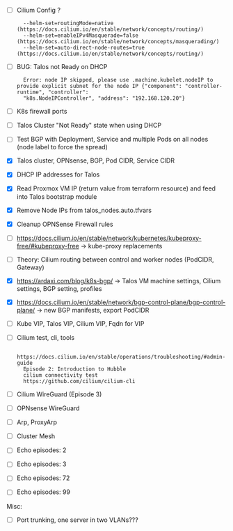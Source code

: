 - [ ] Cilium Config ?

        --helm-set=routingMode=native  (https://docs.cilium.io/en/stable/network/concepts/routing/)
        --helm-set=enableIPv4Masquerade=false  (https://docs.cilium.io/en/stable/network/concepts/masquerading/)
        --helm-set=auto-direct-node-routes=true  (https://docs.cilium.io/en/stable/network/concepts/routing/)

- [ ] BUG: Talos not Ready on DHCP
    
        Error: node IP skipped, please use .machine.kubelet.nodeIP to provide explicit subnet for the node IP {"component": "controller-runtime", "controller":
        "k8s.NodeIPController", "address": "192.168.120.20"}

- [ ] K8s firewall ports
- [ ] Talos Cluster "Not Ready" state when using DHCP 
- [ ] Test BGP with Deployment, Service and multiple Pods on all nodes (node label to force the spread)
- [x] Talos cluster, OPNsense, BGP, Pod CIDR, Service CIDR
- [x] DHCP IP addresses for Talos 
- [x] Read Proxmox VM IP (return value from terraform resource) and feed into Talos bootstrap module
- [x] Remove Node IPs from talos_nodes.auto.tfvars
- [x] Cleanup OPNSense Firewall rules
- [ ] https://docs.cilium.io/en/stable/network/kubernetes/kubeproxy-free/#kubeproxy-free -> kube-proxy replacements
- [ ] Theory: Cilium routing between control and worker nodes (PodCIDR, Gateway)
- [x] https://ardaxi.com/blog/k8s-bgp/ -> Talos VM machine settings, Cilium settings, BGP setting, profiles 
- [x] https://docs.cilium.io/en/stable/network/bgp-control-plane/bgp-control-plane/ -> new BGP manifests, export PodCIDR

- [ ] Kube VIP, Talos VIP, Cilium VIP, Fqdn for VIP 

- [ ] Cilium test, cli, tools 

        https://docs.cilium.io/en/stable/operations/troubleshooting/#admin-guide
        Episode 2: Introduction to Hubble
        cilium connectivity test
        https://github.com/cilium/cilium-cli

- [ ] Cilium WireGuard (Episode 3)
- [ ] OPNsense WireGuard 
- [ ] Arp, ProxyArp
- [ ] Cluster Mesh

- [ ] Echo episodes: 2
- [ ] Echo episodes: 3
- [ ] Echo episodes: 72 
- [ ] Echo episodes: 99


Misc:
- [ ] Port trunking, one server in two VLANs??? 




